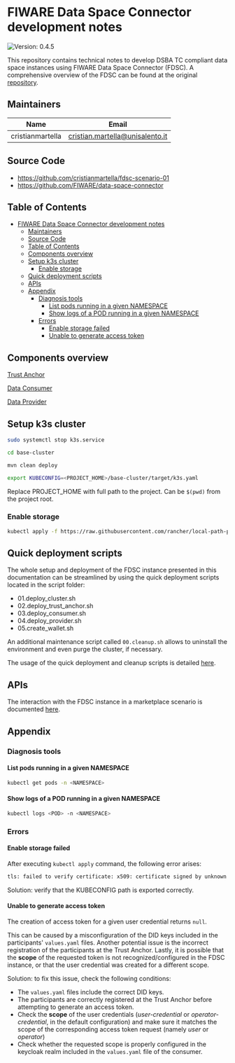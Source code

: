 # FIWARE Data Space Connector development notes

![Version: 0.4.5](https://img.shields.io/badge/Version-0.4.5-informational?style=flat-square)

This repository contains technical notes to develop DSBA TC compliant data space instances using FIWARE Data Space Connector (FDSC). A comprehensive overview of the FDSC can be found at the original [repository](https://github.com/FIWARE/data-space-connector).

## Maintainers

| Name | Email |
| ---- | ------ |
| cristianmartella | <cristian.martella@unisalento.it> |

## Source Code

* <https://github.com/cristianmartella/fdsc-scenario-01>
* <https://github.com/FIWARE/data-space-connector>

## Table of Contents

- [FIWARE Data Space Connector development notes](#fiware-data-space-connector-development-notes)
  - [Maintainers](#maintainers)
  - [Source Code](#source-code)
  - [Table of Contents](#table-of-contents)
  - [Components overview](#components-overview)
  - [Setup k3s cluster](#setup-k3s-cluster)
    - [Enable storage](#enable-storage)
  - [Quick deployment scripts](#quick-deployment-scripts)
  - [APIs](#apis)
  - [Appendix](#appendix)
    - [Diagnosis tools](#diagnosis-tools)
      - [List pods running in a given NAMESPACE](#list-pods-running-in-a-given-namespace)
      - [Show logs of a POD running in a given NAMESPACE](#show-logs-of-a-pod-running-in-a-given-namespace)
    - [Errors](#errors)
      - [Enable storage failed](#enable-storage-failed)
      - [Unable to generate access token](#unable-to-generate-access-token)

## Components overview

[Trust Anchor](doc/trust-anchor/TRUST-ANCHOR.MD)

[Data Consumer](doc/consumer/CONSUMER.MD)

[Data Provider](doc/provider/PROVIDER.MD)

## Setup k3s cluster

```bash
sudo systemctl stop k3s.service

cd base-cluster

mvn clean deploy

export KUBECONFIG=<PROJECT_HOME>/base-cluster/target/k3s.yaml
```

Replace PROJECT_HOME with full path to the project. Can be `$(pwd)` from the project root.

### Enable storage

```bash
kubectl apply -f https://raw.githubusercontent.com/rancher/local-path-provisioner/v0.0.30/deploy/local-path-storage.yaml
```

## Quick deployment scripts

The whole setup and deployment of the FDSC instance presented in this documentation can be streamlined by using the quick deployment scripts located in the script folder:

* 01.deploy_cluster.sh
* 02.deploy_trust_anchor.sh
* 03.deploy_consumer.sh
* 04.deploy_provider.sh
* 05.create_wallet.sh

An additional maintenance script called `00.cleanup.sh` allows to uninstall the environment and even purge the cluster, if necessary.

The usage of the quick deployment and cleanup scripts is detailed [here](doc/SCRIPTS.MD).

## APIs

The interaction with the FDSC instance in a marketplace scenario is documented [here](doc/MARKETPLACE.MD).

## Appendix

### Diagnosis tools

#### List pods running in a given NAMESPACE

```bash
kubectl get pods -n <NAMESPACE>
```

#### Show logs of a POD running in a given NAMESPACE

```bash
kubectl logs <POD> -n <NAMESPACE>
```

### Errors

#### Enable storage failed

After executing `kubectl apply` command, the following error arises:

```bash
tls: failed to verify certificate: x509: certificate signed by unknown authority; if you choose to ignore these errors, turn validation off with --validate=false
```

Solution: verify that the KUBECONFIG path is exported correctly.

#### Unable to generate access token

The creation of access token for a given user credential returns `null`.

This can be caused by a misconfiguration of the DID keys included in the participants' `values.yaml` files. Another potential issue is the incorrect registration of the participants at the Trust Anchor. Lastly, it is possible that the **scope** of the requested token is not recognized/configured in the FDSC instance, or that the user credential was created for a different scope.

Solution: to fix this issue, check the following conditions:

* The `values.yaml` files include the correct DID keys.
* The participants are correctly registered at the Trust Anchor before attempting to generate an access token.
* Check the **scope** of the user credentials (*user-credential* or *operator-credential*, in the default configuration) and make sure it matches the scope of the corresponding access token request (namely *user* or *operator*)
* Check whether the requested scope is properly configured in the keycloak realm included in the `values.yaml` file of the consumer.
